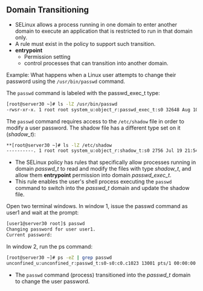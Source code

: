 ## Domain Transitioning 

- SELinux allows a process running in one domain to enter another domain to execute an application that is restricted to run in that domain only.
- A rule must exist in the policy to support such transition. 
- **entrypoint** 
	- Permission setting
	- control processes that can transition into another domain. 

Example: 
What happens when a Linux user attempts to change their password using the `/usr/bin/passwd` command.

The `passwd` command is labeled with the passwd_exec_t type:
```bash
[root@server30 ~]# ls -lZ /usr/bin/passwd
-rwsr-xr-x. 1 root root system_u:object_r:passwd_exec_t:s0 32648 Aug 10  2021 /usr/bin/passwd
```

The `passwd` command requires access to the `/etc/shadow` file in order to modify a user password. The shadow file has a different type set on it
(*shadow_t*):
```bash
**[root@server30 ~]# ls -lZ /etc/shadow
----------. 1 root root system_u:object_r:shadow_t:s0 2756 Jul 19 21:54 /etc/shadow
```

- The SELinux policy has rules that specifically allow processes running in domain *passwd_t* to read and modify the files with type *shadow_t*, and allow them **entrypoint** permission into domain *passwd_exec_t*. 
- This rule enables the user's shell process executing the `passwd` command to switch into the *passwd_t* domain and update the shadow file.

Open two terminal windows. In window 1, issue the passwd command as
user1 and wait at the prompt:
```bash
[user1@server30 root]$ passwd
Changing password for user user1.
Current password: 
```

In window 2, run the ps command:
```bash
[root@server30 ~]# ps -eZ | grep passwd
unconfined_u:unconfined_r:passwd_t:s0-s0:c0.c1023 13001 pts/1 00:00:00 passwd
```

- The `passwd` command (process) transitioned into the *passwd_t* domain to change the user password. 

 
